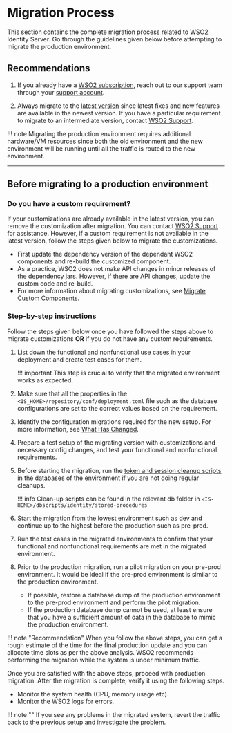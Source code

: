 # Migration Process

This section contains the complete migration process related to WSO2 Identity Server.
Go through the guidelines given below before attempting to migrate the production environment.

## Recommendations

1.  If you already have a [WSO2 subscription](https://wso2.com/subscription), reach out to our support team through 
your [support account](https://support.wso2.com/jira/secure/Dashboard.jspa).

2.  Always migrate to the [latest version](https://wso2.com/identity-and-access-management) 
    since latest fixes and new features are available in the newest version. If you have a particular 
    requirement to migrate to an intermediate version, contact 
    [WSO2 Support](https://support.wso2.com/jira/secure/Dashboard.jspa).

!!! note
    Migrating the production environment requires additional hardware/VM resources since both the old 
    environment and the new environment will be running until all the traffic is routed to the new 
    environment.

---

## Before migrating to a production environment

### Do you have a custom requirement?
    
If your customizations are already available in the latest version, you can remove the 
customization after migration. You can contact [WSO2 Support](https://support.wso2.com/jira/secure/Dashboard.jspa) for assistance. 
However, if a custom requirement is not available in the latest version, follow the steps given below to migrate the customizations.

- First update the dependency version of the 
dependant WSO2 components and re-build the customized component.
- As a practice, WSO2 does not make API changes in minor releases of the dependency jars. However, if 
there are API changes, update the custom code and re-build.
-  For more information about migrating customizations, see [Migrate Custom Components]({{base_path}}/deploy/migrate/prepare-for-migration/#migrate-custom-components).
                        
###  Step-by-step instructions 

Follow the steps given below once you have followed the steps above to migrate customizations **OR** if you do not have any custom requirements. 

1.  List down the functional and nonfunctional use cases in your deployment and create test cases for them. 
    
    !!! important
        This step is crucial to verify that the migrated environment works as expected.     

2.  Make sure that all the properties in the `<IS_HOME>/repository/conf/deployment.toml` file such as the database configurations are set to the correct values based on the requirement.

3.  Identify the configuration migrations required for the new setup. For more information, see [What Has Changed]({{base_path}}/deploy/migrate/what-has-changed).
        
4.  Prepare a test setup of the migrating version with customizations and necessary config changes, and 
test your functional and nonfunctional requirements.

5.  Before starting the migration, run the [token and session 
cleanup scripts]({{base_path}}/deploy/remove-unused-tokens-from-the-database#using-stored-procedures-for-token-cleanup)
 in the databases of the environment if you are not doing regular cleanups.
    
    !!! info
        Clean-up scripts can be found in the relevant db folder in `<IS-HOME>/dbscripts/identity/stored-procedures`
        
6.  Start the migration from the lowest environment such as dev and continue up to the highest before the production 
such as pre-prod. 

7.  Run the test cases in the migrated environments to confirm that your functional and nonfunctional 
requirements are met in the migrated environment.

8. Prior to the production migration, run a pilot migration on your pre-prod environment. It would be 
ideal if the pre-prod environment is similar to the production environment.
    +   If possible, restore a database dump of the production environment to the pre-prod environment and 
    perform the pilot migration.
    +   If the production database dump cannot be used, at least ensure that you have a sufficient amount 
    of data in the database to mimic the production environment.
    
!!! note "Recommendation"
    When you follow the above steps, you can get a rough estimate of the time for the final 
    production update and you can allocate time slots as per the above analysis. WSO2 recommends performing the 
    migration while the system is under minimum traffic. 
    
Once you are satisfied with the above steps, proceed with production migration. After the migration is complete, 
verify it using the following steps.
    
+  Monitor the system health (CPU, memory usage etc).
+  Monitor the WSO2 logs for errors.

!!! note ""
    If you see any problems in the migrated system, revert the traffic back to the previous setup and investigate the problem.



